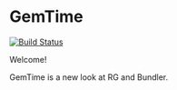 # GemTime

[![Build Status](https://magnum.travis-ci.com/maclover7/gemtime.svg?token=N7gFMBwPvu7q4gJ4NXE6&branch=master)](https://magnum.travis-ci.com/maclover7/gemtime)

Welcome!

GemTime is a new look at RG and Bundler.

